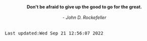 
<div align="center"><b><span>Don't be afraid to give up the good to go for the great.</span></b><br><br><i> - John D. Rockefeller</i></div>
<br><br><kbd>Last updated:Wed Sep 21 12:56:07 2022</kbd>